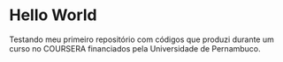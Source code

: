 # Hello World
 Testando meu primeiro repositório com códigos que produzi durante um curso no COURSERA 
 financiados pela Universidade de Pernambuco.
